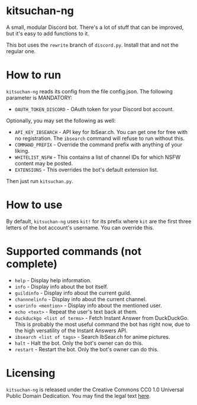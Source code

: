 # kitsuchan-ng

A small, modular Discord bot. There's a lot of stuff that can be improved, but it's easy to add
functions to it.

This bot uses the `rewrite` branch of `discord.py`. Install that and not the regular one.

# How to run
`kitsuchan-ng` reads its config from the file config.json. The following parameter is MANDATORY:

* `OAUTH_TOKEN_DISCORD` - OAuth token for your Discord bot account.

Optionally, you may set the following as well:

* `API_KEY_IBSEARCH` - API key for IbSear.ch. You can get one for free with no registration.
  The `ibsearch` command will refuse to run without this.
* `COMMAND_PREFIX` - Override the command prefix with anything of your liking.
* `WHITELIST_NSFW` - This contains a list of channel IDs for which NSFW content may be posted.
* `EXTENSIONS` - This overrides the bot's default extension list.

Then just run `kitsuchan.py`.

# How to use
By default, `kitsuchan-ng` uses `kit!` for its prefix where `kit` are the first three letters of
the bot account's username. You can override this.

# Supported commands (not complete)

* `help` - Display help information.
* `info` - Display info about the bot itself.
* `guildinfo` - Display info about the current guild.
* `channnelinfo` - Display info about the current channel.
* `userinfo <mention>` - Display info about the mentioned user.
* `echo <text>` - Repeat the user's text back at them.
* `duckduckgo <list of terms>` - Fetch Instant Answer from DuckDuckGo. This is probably the most
  useful command the bot has right now, due to the high versatility of the Instant Answers API.
* `ibsearch <list of tags>` - Search IbSear.ch for anime pictures.
* `halt` - Halt the bot. Only the bot's owner can do this.
* `restart` - Restart the bot. Only the bot's owner can do this.

# Licensing

`kitsuchan-ng` is released under the Creative Commons CC0 1.0 Universal Public Domain Dedication.
You may find the legal text [here](https://creativecommons.org/publicdomain/zero/1.0/legalcode).
